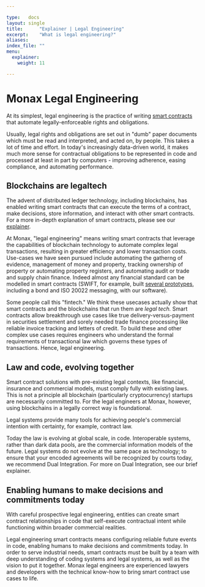 ```yaml
---

type:   docs
layout: single
title:      "Explainer | Legal Engineering"
excerpt:    "What is legal engineering?"
aliases:
index_file: ""
menu:
  explainer:
    weight: 11

---
```


# Monax Legal Engineering

At its simplest, legal engineering is the practice of writing [smart contracts](/explainers/smart_contracts/) that automate legally-enforceable rights and obligations. 

Usually, legal rights and obligations are set out in "dumb" paper documents which must be read and interpreted, and acted on, by people. This takes a lot of time and effort. In today's increasingly data-driven world, it makes much more sense for contractual obligations to be represented in code and processed at least in part by computers - improving adherence, easing compliance, and automating performance. 

## Blockchains are legaltech

The advent of distributed ledger technology, including blockchains, has enabled writing smart contracts that can execute the terms of a contract, make decisions, store information, and interact with other smart contracts. For a more in-depth explanation of  smart contracts, please see our [explainer](/explainers/smart_contracts/).

At Monax, "legal engineering" means writing smart contracts that leverage the capabilities of blockchain technology to automate complex legal transactions, resulting in greater efficiency and lower transaction costs. Use-cases we have seen pursued include automating the gatherng of evidence, management of money and property, tracking ownership of property or automating property registers, and automating audit or trade and supply chain finance. Indeed almost any financial standard can be modelled in smart contracts (SWIFT, for example, built [several prototypes](https://www.swift.com/insights/press-releases/swift-examines-application-of-financial-business-standards-to-distributed-ledger-technology-and-smart-contracts), including a bond and ISO 20022 messaging, with our software).

Some people call this "fintech." We think these usecases actually show that smart contracts and the blockchains that run them are _legal tech._ Smart contracts allow breakthrough use cases like true delivery-versus-payment in securities settlement and sorely needed trade finance processing like reliable invoice tracking and letters of credit. To build these and other complex use cases requires engineers who understand the formal requirements of transactional law which governs these types of transactions. Hence, legal engineering. 

## Law and code, evolving together

Smart contract solutions with pre-existing legal contexts, like financial, insurance and commercial models, must comply fully with existing laws. This is not a principle all blockchain (particularly cryptocurrency) startups are necessarily committed to. For the legal engineers at Monax, however, using blockchains in a legally correct way is foundational. 

Legal systems provide many tools for achieving people's commercial intention with certainty, for example, contract law. 

Today the law is evolving at global scale, in code. Interoperable systems, rather than dark data pools, are the commercial information models of the future. Legal systems do not evolve at the same pace as technology; to ensure that your encoded agreements will be recognized by courts today, we recommend Dual Integration. For more on Dual Integration, see our brief explainer.	

## Enabling humans to make decisions and commitments today

With careful prospective legal engineering, entities can create smart contract relationships in code that self-execute contractual intent while functioning within broader commercial realities. 

Legal engineering smart contracts means configuring reliable future events in code, enabling humans to make decisions and commitments today. In order to serve industrial needs, smart contracts must be built by a team with deep understanding of coding systems and legal systems, as well as the vision to put it together. Monax legal engineers are experienced lawyers and developers with the technical know-how to bring smart contract use cases to life. 
 
